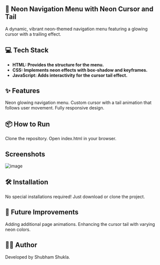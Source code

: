 ## 🌟 Neon Navigation Menu with Neon Cursor and Tail
A dynamic, vibrant neon-themed navigation menu featuring a glowing cursor with a trailing effect.

## 💻 Tech Stack
- **HTML: Provides the structure for the menu.**
- **CSS: Implements neon effects with box-shadow and keyframes.**
- **JavaScript: Adds interactivity for the cursor tail effect.**

## ✨ Features
Neon glowing navigation menu.
Custom cursor with a tail animation that follows user movement.
Fully responsive design.

## 📦 How to Run
Clone the repository.
Open index.html in your browser.

## Screenshots
![image](https://github.com/user-attachments/assets/f47e864d-91ef-4dba-9949-63ee761dbe95)


## 🛠️ Installation
No special installations required! Just download or clone the project.

## 🌈 Future Improvements
Adding additional page animations.
Enhancing the cursor tail with varying neon colors.

## 👨‍💻 Author
Developed by Shubham Shukla.
